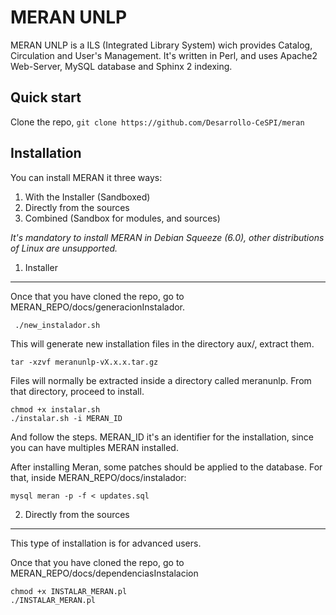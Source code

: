 MERAN UNLP
================================


MERAN UNLP is a ILS (Integrated Library System) wich provides Catalog, Circulation and User's Management.
It's written in Perl, and uses Apache2 Web-Server, MySQL database and Sphinx 2 indexing.


Quick start
-----------

Clone the repo, `git clone https://github.com/Desarrollo-CeSPI/meran`

Installation
------------

You can install MERAN it three ways:

1. With the Installer (Sandboxed)
2. Directly from the sources
3. Combined (Sandbox for modules, and sources)


*It's mandatory to install MERAN in Debian Squeeze (6.0), other distributions of Linux are unsupported.*


1) Installer
------------

Once that you have cloned the repo, go to MERAN_REPO/docs/generacionInstalador.

```
 ./new_instalador.sh
```

This will generate new installation files in the directory aux/, extract them.

```
tar -xzvf meranunlp-vX.x.x.tar.gz
``` 

Files will normally be extracted inside a directory called meranunlp. From that directory, proceed to install.

```
chmod +x instalar.sh
./instalar.sh -i MERAN_ID
```

And follow the steps. MERAN_ID it's an identifier for the installation, since you can have multiples MERAN installed.

After installing Meran, some patches should be applied to the database. For that, inside MERAN_REPO/docs/instalador:

```
mysql meran -p -f < updates.sql
```

2) Directly from the sources
----------------------------

This type of installation is for advanced users.

Once that you have cloned the repo, go to MERAN_REPO/docs/dependenciasInstalacion

```
chmod +x INSTALAR_MERAN.pl
./INSTALAR_MERAN.pl
```
